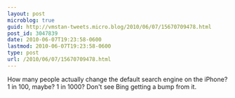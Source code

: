 ```yaml
---
layout: post
microblog: true
guid: http://vmstan-tweets.micro.blog/2010/06/07/15670709478.html
post_id: 3047839
date: 2010-06-07T19:23:58-0600
lastmod: 2010-06-07T19:23:58-0600
type: post
url: /2010/06/07/15670709478.html
---
```

How many people actually change the default search engine on the iPhone? 1 in 100, maybe? 1 in 1000? Don't see Bing getting a bump from it.
